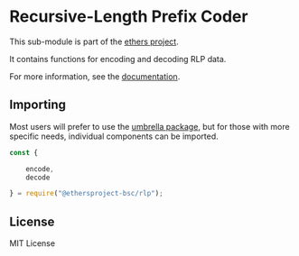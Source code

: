 Recursive-Length Prefix Coder
=============================

This sub-module is part of the [ethers project](https://github.com/ethers-io/ethers.js).

It contains functions for encoding and decoding RLP data.

For more information, see the [documentation](https://docs.ethers.io/v5/api/utils/encoding/#rlp--methods).


Importing
---------

Most users will prefer to use the [umbrella package](https://www.npmjs.com/package/ethers),
but for those with more specific needs, individual components can be imported.

```javascript
const {

    encode,
    decode

} = require("@ethersproject-bsc/rlp");
```


License
-------

MIT License
